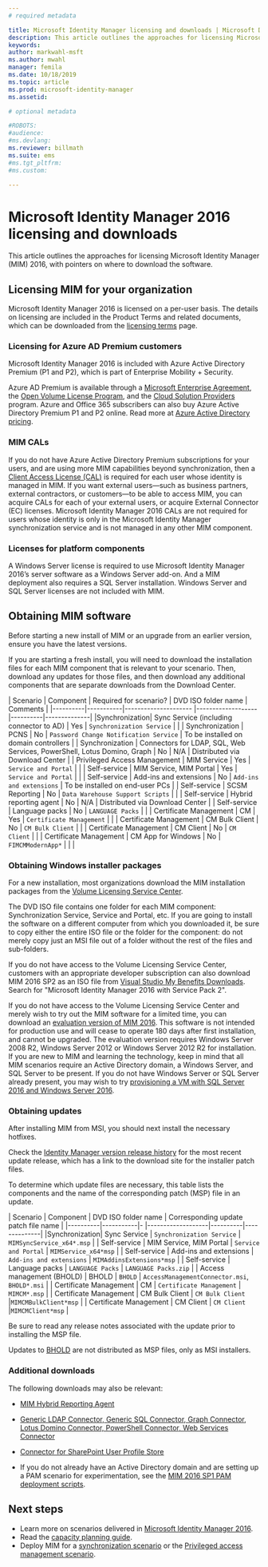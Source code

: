 ```yaml
---
# required metadata

title: Microsoft Identity Manager licensing and downloads | Microsoft Docs
description: This article outlines the approaches for licensing Microsoft Identity Manager (MIM) 2016, with pointers on where to download the software.
keywords:
author: markwahl-msft
ms.author: mwahl
manager: femila
ms.date: 10/18/2019
ms.topic: article
ms.prod: microsoft-identity-manager
ms.assetid: 

# optional metadata

#ROBOTS:
#audience:
#ms.devlang:
ms.reviewer: billmath
ms.suite: ems
#ms.tgt_pltfrm:
#ms.custom:

---
```


# Microsoft Identity Manager 2016 licensing and downloads

This article outlines the approaches for licensing Microsoft Identity Manager (MIM) 2016, with pointers on where to download the software.

## Licensing MIM for your organization

Microsoft Identity Manager 2016 is licensed on a per-user basis.  The details on licensing are included in the Product Terms and related documents, which can be downloaded from the [licensing terms](https://www.microsoft.com/en-us/licensing/product-licensing/products.aspx) page.

### Licensing for Azure AD Premium customers

Microsoft Identity Manager 2016 is included with Azure Active Directory Premium (P1 and P2), which is part of Enterprise Mobility + Security.

Azure AD Premium is available through a [Microsoft Enterprise Agreement](https://www.microsoft.com/en-us/licensing/licensing-programs/enterprise.aspx), the [Open Volume License Program](https://www.microsoft.com/en-us/licensing/licensing-programs/open-license.aspx), and the [Cloud Solution Providers](https://go.microsoft.com/fwlink/?LinkId=614968&clcid=0x409) program. Azure and Office 365 subscribers can also buy Azure Active Directory Premium P1 and P2 online.  Read more at [Azure Active Directory pricing](https://azure.microsoft.com/en-us/pricing/details/active-directory/).

### MIM CALs

If you do not have Azure Active Directory Premium subscriptions for your users, and are using more MIM capabilities beyond synchronization, then a [Client Access License (CAL)](https://www.microsoft.com/en-us/licensing/product-licensing/client-access-license.aspx) is required for each user whose identity is managed in MIM. If you want external users—such as business partners, external contractors, or customers—to be able to access MIM, you can acquire CALs for each of your external users, or acquire External Connector (EC) licenses. Microsoft Identity Manager 2016 CALs are not required for users whose identity is only in the Microsoft Identity Manager synchronization service and is not managed in any other MIM component.

### Licenses for platform components

A Windows Server license is required to use Microsoft Identity Manager 2016’s server software as a Windows Server add-on. And a MIM deployment also requires a SQL Server installation.  Windows Server and SQL Server licenses are not included with MIM.

## Obtaining MIM software

Before starting a new install of MIM or an upgrade from an earlier version, ensure you have the latest versions.

If you are starting a fresh install, you will need to download the installation files for each MIM component that is relevant to your scenario. Then, download any updates for those files, and then download any additional components that are separate downloads from the Download Center.


| Scenario | Component | Required for scenario? | DVD ISO folder name | Comments |
|----------|-----------|---------------------   |-------------------|----------|--------------|
|Synchronization| Sync Service (including connector to AD) | Yes | `Synchronization Service` | |
| Synchronization | PCNS | No | `Password Change Notification Service` |  To be installed on domain controllers |
| Synchronization | Connectors for LDAP, SQL, Web Services, PowerShell, Lotus Domino, Graph | No | N/A | Distributed via Download Center |
| Privileged Access Management | MIM Service | Yes | `Service and Portal` | |
| Self-service | MIM Service, MIM Portal | Yes | `Service and Portal` | |
| Self-service | Add-ins and extensions | No | `Add-ins and extensions` | To be installed on end-user PCs |
| Self-service | SCSM Reporting | No | `Data Warehouse Support Scripts` | |
| Self-service | Hybrid reporting agent | No | N/A | Distributed via Download Center |
| Self-service | Language packs | No | `LANGUAGE Packs` | |
| Certificate Management | CM | Yes | `Certificate Management` | |
| Certificate Management | CM Bulk Client | No | `CM Bulk Client` | |
| Certificate Management | CM Client | No | `CM Client`  | |
| Certificate Management | CM App for Windows | No | `FIMCMModernApp*` | | |

### Obtaining Windows installer packages

For a new installation, most organizations download the MIM installation packages from the [Volume Licensing Service Center](https://www.microsoft.com/licensing/servicecenter/default.aspx). 


The DVD ISO file contains one folder for each MIM component: Synchronization Service, Service and Portal, etc. If you are going to install the software on a different computer from which you downloaded it, be sure to copy either the entire ISO file or the folder for the component: do not merely copy just an MSI file out of a folder without the rest of the files and sub-folders.

If you do not have access to the Volume Licensing Service Center, customers with an appropriate developer subscription can also download MIM 2016 SP2 as an ISO file from [Visual Studio My Benefits Downloads](https://my.visualstudio.com/Downloads?q=Microsoft%20Identity%20Manager%202016%20with%20Service%20Pack%202&pgroup=).  Search for "Microsoft Identity Manager 2016 with Service Pack 2".  

If you do not have access to the Volume Licensing Service Center and merely wish to try out the MIM software for a limited time, you can download an [evaluation version of MIM 2016](https://www.microsoft.com/en-us/download/details.aspx?id=48244). This software is not intended for production use and will cease to operate 180 days after first installation, and cannot be upgraded. The evaluation version requires Windows Server 2008 R2, Windows Server 2012 or Windows Server 2012 R2 for installation.  If you are new to MIM and learning the technology, keep in mind that all MIM scenarios require an Active Directory domain, a Windows Server, and SQL Server to be present. If you do not have Windows Server or SQL Server already present, you may wish to try [provisioning a VM with SQL Server 2016 and Windows Server 2016](https://azure.microsoft.com/en-us/blog/azure-images-sql-server-2016-on-windows-server-2016/).

### Obtaining updates

After installing MIM from MSI, you should next install the necessary hotfixes.

Check the [Identity Manager version release history](./reference/version-history.md) for the most recent update release, which has a link to the download site for the installer patch files.

To determine which update files are necessary, this table lists the components and the name of the corresponding patch (MSP) file in an update.

| Scenario | Component | DVD ISO folder name | Corresponding update patch file name |
|----------|-----------|-   |-------------------|----------|--------------|
|Synchronization| Sync Service | `Synchronization Service` | `MIMSyncService_x64*.msp` |
| Self-service | MIM Service, MIM Portal | `Service and Portal` | `MIMService_x64*msp` |
| Self-service | Add-ins and extensions | `Add-ins and extensions` | `MIMAddinsExtensions*msp` |
| Self-service | Language packs | `LANGUAGE Packs` | `LANGUAGE Packs.zip` |
| Access management (BHOLD) | BHOLD | `BHOLD` | `AccessManagementConnector.msi`, `BHOLD*.msi` |
| Certificate Management | CM |  `Certificate Management` | `MIMCM*.msp` |
| Certificate Management | CM Bulk Client |  `CM Bulk Client` |`MIMCMBulkClient*msp` |
| Certificate Management | CM Client | `CM Client` |`MIMCMClient*msp` |

Be sure to read any release notes associated with the update prior to installing the MSP file.

Updates to [BHOLD](https://www.microsoft.com/en-us/download/details.aspx?id=55950) are not distributed as MSP files, only as MSI installers.

### Additional downloads

The following downloads may also be relevant:

- [MIM Hybrid Reporting Agent](https://www.microsoft.com/download/details.aspx?id=55112)

- [Generic LDAP Connector, Generic SQL Connector, Graph Connector, Lotus Domino Connector, PowerShell Connector, Web Services Connector](http://go.microsoft.com/fwlink/?LinkId=717495)

- [Connector for SharePoint User Profile Store](https://www.microsoft.com/en-us/download/details.aspx?id=41164)

- If you do not already have an Active Directory domain and are setting up a PAM scenario for experimentation, see the [MIM 2016 SP1 PAM deployment scripts](sp1-deployment-scripts.md).

## Next steps

- Learn more on scenarios delivered in [Microsoft Identity Manager 2016](microsoft-identity-manager-2016.md).
- Read the [capacity planning guide](capacity-planning-guide.md).
- Deploy MIM for a [synchronization scenario](microsoft-identity-manager-deploy.md) or the [Privileged access management scenario](./pam/privileged-identity-management-for-active-directory-domain-services.md).

